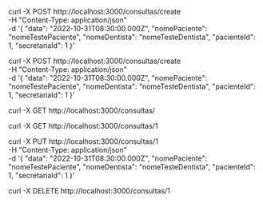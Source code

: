 curl -X POST http://localhost:3000/consultas/create \
  -H "Content-Type: application/json" \
  -d '{
  "data": "2022-10-31T08:30:00.000Z",
  "nomePaciente": "nomeTestePaciente",
  "nomeDentista": "nomeTesteDentista",
  "pacienteId": 1,
  "secretariaId": 1
}'

curl -X POST http://localhost:3000/consultas/create \
  -H "Content-Type: application/json" \
  -d '{
  "data": "2022-10-31T08:30:00.000Z",
  "nomePaciente": "nomeTestePaciente",
  "nomeDentista": "nomeTesteDentista",
  "pacienteId": 1,
  "secretariaId": 1
}'

curl -X GET http://localhost:3000/consultas/

curl -X GET http://localhost:3000/consultas/1

curl -X PUT http://localhost:3000/consultas/1 \
  -H "Content-Type: application/json" \
  -d '{
  "data": "2022-10-31T08:30:00.000Z",
  "nomePaciente": "nomeTestePaciente",
  "nomeDentista": "nomeTesteDentista",
  "pacienteId": 1,
  "secretariaId": 1
}'
  
curl -X DELETE http://localhost:3000/consultas/1
